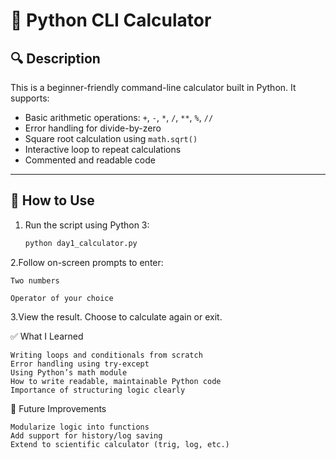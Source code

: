 # 🧮 Python CLI Calculator

## 🔍 Description

This is a beginner-friendly command-line calculator built in Python. It supports:
- Basic arithmetic operations: `+`, `-`, `*`, `/`, `**`, `%`, `//`
- Error handling for divide-by-zero
- Square root calculation using `math.sqrt()`
- Interactive loop to repeat calculations
- Commented and readable code

---

## 🚀 How to Use

1. Run the script using Python 3:
   ```bash
   python day1_calculator.py

2.Follow on-screen prompts to enter:

    Two numbers

    Operator of your choice

3.View the result. Choose to calculate again or exit.

✅ What I Learned

    Writing loops and conditionals from scratch
    Error handling using try-except
    Using Python’s math module
    How to write readable, maintainable Python code
    Importance of structuring logic clearly

🔧 Future Improvements

    Modularize logic into functions
    Add support for history/log saving
    Extend to scientific calculator (trig, log, etc.)


